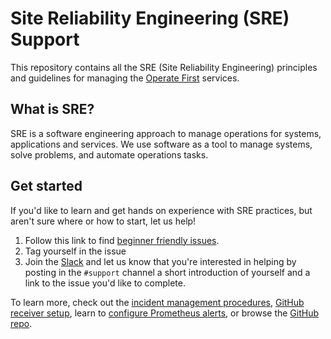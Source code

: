 # Site Reliability Engineering (SRE) Support

This repository contains all the SRE (Site Reliability Engineering) principles and guidelines for managing the [Operate  First](https://operate-first.github.io/) services.

## What is SRE?

SRE is a software engineering approach to manage operations for systems, applications and services. We use software as a tool to manage systems, solve problems, and automate operations tasks.

## Get started

If you'd like to learn and get hands on experience with SRE practices, but aren't sure where or how to start, let us help!

1. Follow this link to find [beginner friendly issues](https://github.com/operate-first/support/issues?q=is%3Aopen+is%3Aissue+label%3A%22good+first+issue%22).
2. Tag yourself in the issue
3. Join the [Slack](https://join.slack.com/t/operatefirst/shared_invite/zt-o2gn4wn8-O39g7sthTAuPCvaCNRnLww) and let us know that you're interested in helping by posting in the `#support` channel a short introduction of yourself and a link to the issue you'd like to complete.

To learn more, check out the [incident management procedures](https://www.operate-first.cloud/community-handbook/sre/incident-management/incident-management-procedure.md), [GitHub receiver setup](https://www.operate-first.cloud/community-handbook/sre/incident-management/github-receiver-setup.md), learn to [configure Prometheus alerts](https://www.operate-first.cloud/community-handbook/sre/incident-management/configure-prometheus-alerts.md), or browse the [GitHub repo](https://github.com/operate-first/support).
